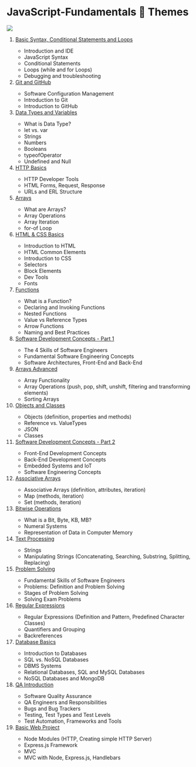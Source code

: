 # JavaScript-Fundamentals 📑 Themes

<img src="https://user-images.githubusercontent.com/106147027/181279553-6ac6e4dd-bb3f-444d-a70f-bcfa0de7e0a7.png"> 

<ol>
  <li><a href="https://softuni.bg/trainings/3732/programming-fundamentals-with-javascript-may-2022#lesson-40464">Basic Syntax, Conditional Statements and Loops<a/>
  <ul>
    <li>Introduction and IDE
    <li>JavaScript Syntax
    <li>Conditional Statements
    <li>Loops (while and for Loops)
    <li>Debugging and troubleshooting
   </ul> 
  <li><a href="https://softuni.bg/trainings/3732/programming-fundamentals-with-javascript-may-2022#lesson-40466">Git and GitHub<a/>
  <ul>
    <li>Software Configuration Management
    <li>Introduction to Git
    <li>Introduction to GitHub 
   </ul> 
  <li><a href="https://softuni.bg/trainings/3732/programming-fundamentals-with-javascript-may-2022#lesson-40467">Data Types and Variables<a/>
  <ul>
    <li>What is Data Type?
    <li>let vs. var
    <li>Strings
    <li>Numbers
    <li>Booleans
    <li>typeofOperator
    <li>Undefined and Null 
   </ul> 
  <li><a href="https://softuni.bg/trainings/3732/programming-fundamentals-with-javascript-may-2022#lesson-40469">HTTP Basics<a/>
  <ul>
    <li>HTTP Developer Tools
    <li>HTML Forms, Request, Response
    <li>URLs and ERL Structure
   </ul> 
  <li><a href="https://softuni.bg/trainings/3732/programming-fundamentals-with-javascript-may-2022#lesson-40470">Arrays<a/>
  <ul>
    <li>What are Arrays?
    <li>Array Operations
    <li>Array Iteration
    <li>for-of Loop
   </ul> 
  <li><a href="https://softuni.bg/trainings/3732/programming-fundamentals-with-javascript-may-2022#lesson-40472">HTML & CSS Basics<a/>
  <ul>
    <li>Introduction to HTML
    <li>HTML Common Elements
    <li>Introduction to CSS
    <li>Selectors
    <li>Block Elements
    <li>Dev Tools
    <li>Fonts
   </ul> 
     <li><a href="https://softuni.bg/trainings/3732/programming-fundamentals-with-javascript-may-2022#lesson-40473">Functions<a/>
  <ul>
    <li>What is a Function?
    <li>Declaring and Invoking Functions
    <li>Nested Functions
    <li>Value vs Reference Types
    <li>Arrow Functions
    <li>Naming and Best Practices 
   </ul> 
  <li><a href="https://softuni.bg/trainings/3732/programming-fundamentals-with-javascript-may-2022#lesson-40475">Software Development Concepts - Part 1<a/>
  <ul>
    <li>The 4 Skills of Software Engineers
    <li>Fundamental Software Engineering Concepts
    <li>Software Architectures, Front-End and Back-End
   </ul> 
  <li><a href="https://softuni.bg/trainings/3732/programming-fundamentals-with-javascript-may-2022#lesson-40476">Arrays Advanced<a/>
  <ul>
    <li>Array Functionality
    <li>Array Operations (push, pop, shift, unshift, filtering and transforming elements)
    <li>Sorting Arrays
   </ul> 
  <li><a href="https://softuni.bg/trainings/3732/programming-fundamentals-with-javascript-may-2022#lesson-40480">Objects and Classes<a/>
  <ul>
    <li>Objects (definition, properties and methods)
    <li>Reference vs. ValueTypes
    <li>JSON
    <li>Classes
   </ul> 
  <li><a href="https://softuni.bg/trainings/3732/programming-fundamentals-with-javascript-may-2022#lesson-40482">Software Development Concepts - Part 2<a/>
  <ul>
    <li>Front-End Development Concepts
    <li>Back-End Development Concepts
    <li>Embedded Systems and IoT
    <li>Software Engineering Concepts
   </ul> 
  <li><a href="https://softuni.bg/trainings/3732/programming-fundamentals-with-javascript-may-2022#lesson-40483">Associative Arrays<a/>
  <ul>
    <li>Associative Arrays (definition, attributes, iteration)
    <li>Map (methods, iteration)
    <li>Set (methods, iteration)
   </ul>
     <li><a href="https://softuni.bg/trainings/3732/programming-fundamentals-with-javascript-may-2022#lesson-40485">Bitwise Operations<a/>
  <ul>
    <li>What is a Bit, Byte, KB, MB?
    <li>Numeral Systems
    <li>Representation of Data in Computer Memory
   </ul> 
  <li><a href="https://softuni.bg/trainings/3732/programming-fundamentals-with-javascript-may-2022#lesson-40486">Text Processing<a/>
  <ul>
    <li>Strings
    <li>Manipulating Strings (Concatenating, Searching, Substring, Splitting, Replacing) 
   </ul> 
  <li><a href="https://softuni.bg/trainings/3732/programming-fundamentals-with-javascript-may-2022#lesson-40488">Problem Solving<a/>
  <ul>
    <li>Fundamental Skills of Software Engineers
    <li>Problems: Definition and Problem Solving
    <li>Stages of Problem Solving
    <li>Solving Exam Problems
   </ul> 
  <li><a href="https://softuni.bg/trainings/3732/programming-fundamentals-with-javascript-may-2022#lesson-40489">Regular Expressions<a/>
  <ul>
    <li>Regular Expressions (Definition and Pattern, Predefined Character Classes)
    <li>Quantifiers and Grouping
    <li>Backreferences
   </ul> 
  <li><a href="https://softuni.bg/trainings/3732/programming-fundamentals-with-javascript-may-2022#lesson-40491">Database Basics<a/>
  <ul>
    <li>Introduction to Databases
    <li>SQL vs. NoSQL Databases
    <li>DBMS Systems
    <li>Relational Databases, SQL and MySQL Databases
    <li>NoSQL Databases and MongoDB 
   </ul> 
  <li><a href="https://softuni.bg/trainings/3732/programming-fundamentals-with-javascript-may-2022#lesson-40494">QA Introduction<a/>
  <ul>
    <li>Software Quality Assurance
    <li>QA Engineers and Responsibilities
    <li>Bugs and Bug Trackers
    <li>Testing, Test Types and Test Levels
    <li>Test Automation, Frameworks and Tools
   </ul>
     <li><a href="https://softuni.bg/trainings/3732/programming-fundamentals-with-javascript-may-2022#lesson-40495">Basic Web Project<a/>
  <ul>
    <li>Node Modules (HTTP, Creating simple HTTP Server)
    <li>Express.js Framework
    <li>MVC
    <li>MVC with Node, Express.js, Handlebars
   </ul>  
</ol> 
